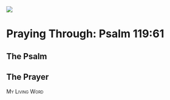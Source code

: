 <img class="intro-right" src="/images/art-paris-psalter.jpg">

<style>
  li {list-style-type: none;}
  p + ul {
    margin-top: -18px;
}
</style>

# Praying Through: Psalm 119:61

## The Psalm

## The Prayer

<div style="font-variant: small-caps;">
My Living Word
</div>
